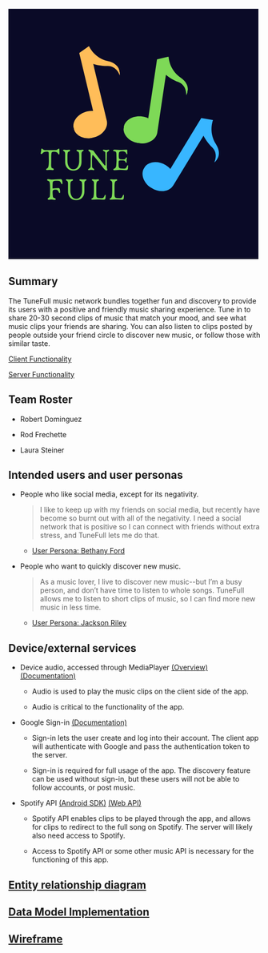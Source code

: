 ![TuneFull](img/tunefull-logo.png)

## Summary

The TuneFull music network bundles together fun and discovery to provide its users with a positive and friendly music sharing experience. Tune in to share 20-30 second clips of music that match your mood, and see what music clips your friends are sharing. You can also listen to clips posted by people outside your friend circle to discover new music, or follow those with similar taste.

[Client Functionality](client-functionality.md)

[Server Functionality](server-functionality.md)

## Team Roster

 * Robert Dominguez
 
 * Rod Frechette
 
 * Laura Steiner
 
## Intended users and user personas

* People who like social media, except for its negativity.

    > I like to keep up with my friends on social media, but recently have become so burnt out with all of the negativity. I need a social network that is positive so I can connect with friends without extra stress, and TuneFull lets me do that.

    - [User Persona: Bethany Ford](personas/persona-1.md)
    
* People who want to quickly discover new music.

    >As a music lover, I live to discover new music--but I’m a busy person, and don’t have time to listen to whole songs. TuneFull allows me to listen to short clips of music, so I can find more new music in less time.	

	- [User Persona: Jackson Riley](personas/persona-2.md)

## Device/external services

* Device audio, accessed through MediaPlayer [(Overview)](https://developer.android.com/guide/topics/media/mediaplayer) [(Documentation)](https://developer.android.com/reference/android/media/MediaPlayer)

    * Audio is used to play the music clips on the client side of the app.

    * Audio is critical to the functionality of the app.

* Google Sign-in [(Documentation)](https://developers.google.com/identity/sign-in/android/start-integrating)

    * Sign-in lets the user create and log into their account. The client app will authenticate with Google and pass the authentication token to the server. 
                                                                                                                                                                                                                    
    * Sign-in is required for full usage of the app. The discovery feature can be used without sign-in, but these users will not be able to follow accounts, or post music. 
    
* Spotify API [(Android SDK)](https://developer.spotify.com/documentation/android/) [(Web API)](https://developer.spotify.com/documentation/web-api/reference-beta/)

    * Spotify API enables clips to be played through the app, and allows for clips to redirect to the full song on Spotify. The server will likely also need access to Spotify. 

    * Access to Spotify API or some other music API is necessary for the functioning of this app.

## [Entity relationship diagram](erd.md)

## [Data Model Implementation](data-model-implementation.md)

## [Wireframe](wireframe.md)

